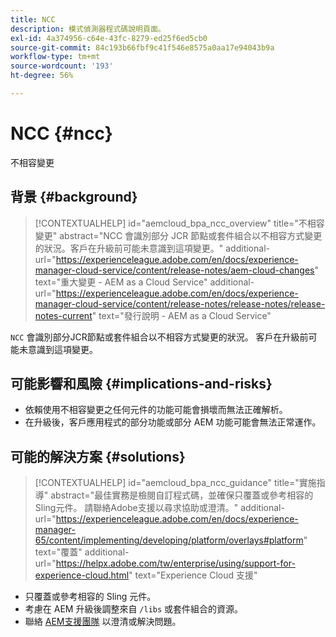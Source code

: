 ```yaml
---
title: NCC
description: 模式偵測器程式碼說明頁面。
exl-id: 4a374956-c64e-43fc-8279-ed25f6ed5cb0
source-git-commit: 84c193b66fbf9c41f546e8575a0aa17e94043b9a
workflow-type: tm+mt
source-wordcount: '193'
ht-degree: 56%

---
```


# NCC {#ncc}

不相容變更

## 背景 {#background}

>[!CONTEXTUALHELP]
>id="aemcloud_bpa_ncc_overview"
>title="不相容變更"
>abstract="NCC 會識別部分 JCR 節點或套件組合以不相容方式變更的狀況。客戶在升級前可能未意識到這項變更。"
>additional-url="https://experienceleague.adobe.com/en/docs/experience-manager-cloud-service/content/release-notes/aem-cloud-changes" text="重大變更 - AEM as a Cloud Service"
>additional-url="https://experienceleague.adobe.com/en/docs/experience-manager-cloud-service/content/release-notes/release-notes/release-notes-current" text="發行說明 - AEM as a Cloud Service"

`NCC`  會識別部分JCR節點或套件組合以不相容方式變更的狀況。 客戶在升級前可能未意識到這項變更。

## 可能影響和風險 {#implications-and-risks}

* 依賴使用不相容變更之任何元件的功能可能會損壞而無法正確解析。
* 在升級後，客戶應用程式的部分功能或部分 AEM 功能可能會無法正常運作。

## 可能的解決方案 {#solutions}

>[!CONTEXTUALHELP]
>id="aemcloud_bpa_ncc_guidance"
>title="實施指導"
>abstract="最佳實務是檢閱自訂程式碼，並確保只覆蓋或參考相容的Sling元件。 請聯絡Adobe支援以尋求協助或澄清。"
>additional-url="https://experienceleague.adobe.com/en/docs/experience-manager-65/content/implementing/developing/platform/overlays#platform" text="覆蓋"
>additional-url="https://helpx.adobe.com/tw/enterprise/using/support-for-experience-cloud.html" text="Experience Cloud 支援"

* 只覆蓋或參考相容的 Sling 元件。
* 考慮在 AEM 升級後調整來自 `/libs` 或套件組合的資源。
* 聯絡 [AEM支援團隊](https://helpx.adobe.com/tw/enterprise/using/support-for-experience-cloud.html) 以澄清或解決問題。
